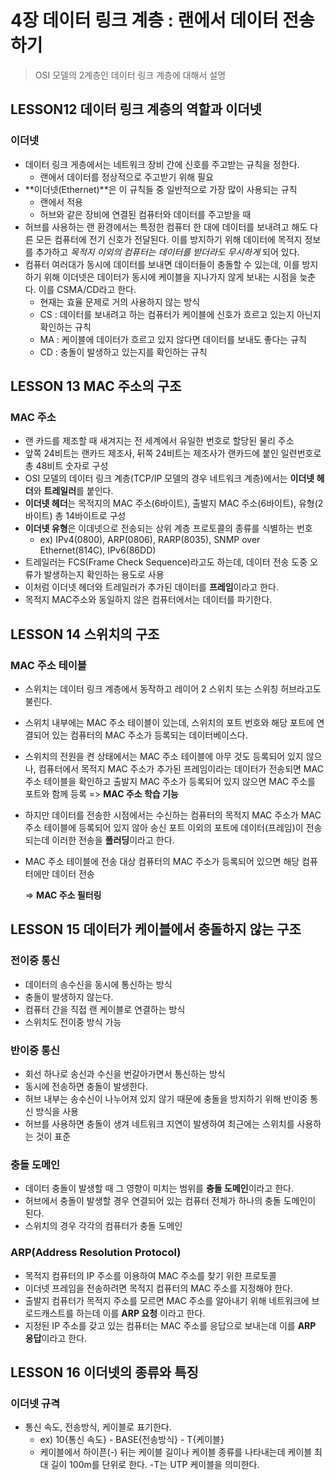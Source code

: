 # 4장 데이터 링크 계층 : 랜에서 데이터 전송하기

> OSI 모델의 2계층인 데이터 링크 계층에 대해서 설명



## LESSON12 데이터 링크 계층의 역할과 이더넷



### 이더넷

- 데이터 링크 게층에서는 네트워크 장비 간에 신호를 주고받는 규칙을 정한다.
  - 랜에서 데이터를 정상적으로 주고받기 위해 필요
- **이더넷(Ethernet)**은 이 규칙들 중 일반적으로 가장 많이 사용되는 규칙
  - 랜에서 적용
  - 허브와 같은 장비에 연결된 컴퓨터와 데이터를 주고받을 때
- 허브를 사용하는 랜 환경에서는 특정한 컴퓨터 한 대에 데이터를 보내려고 해도 다른 모든 컴퓨터에 전기 신호가 전달된다. 이를 방지하기 위해 데이터에 목적지 정보를 추가하고 *목적지 이외의 컴퓨터는 데이터를 받더라도 무시하게* 되어 있다.
- 컴퓨터 여러대가 동시에 데이터를 보내면 데이터들이 충돌할 수 있는데, 이를 방지하기 위해 이더넷은 데이터가 동시에 케이블을 지나가지 않게 보내는 시점을 늦춘다. 이를 CSMA/CD라고 한다.
  - 현재는 효율 문제로 거의 사용하지 않는 방식
  - CS : 데이터를 보내려고 하는 컴퓨터가 케이블에 신호가 흐르고 있는지 아닌지 확인하는 규칙
  - MA : 케이블에 데이터가 흐르고 있지 않다면 데이터를 보내도 좋다는 규칙
  - CD : 충돌이 발생하고 있는지를 확인하는 규칙



## LESSON 13 MAC 주소의 구조



### MAC 주소

- 랜 카드를 제조할 때 새겨지는 전 세계에서 유일한 번호로 할당된 물리 주소
- 앞쪽 24비트는 랜카드 제조사, 뒤쪽 24비트는 제조사가 랜카드에 붙인 일련번호로 총 48비트 숫자로 구성
- OSI 모델의 데이터 링크 계층(TCP/IP 모델의 경우 네트워크 계층)에서는 **이더넷 헤더**와 **트레일러**를 붙인다.
- **이더넷 헤더**는 목적지의 MAC 주소(6바이트), 출발지 MAC 주소(6바이트), 유형(2바이트) 총 14바이트로 구성
- **이더넷 유형**은 이데넷으로 전송되는 상위 계층 프로토콜의 종류를 식별하는 번호
  - ex) IPv4(0800), ARP(0806), RARP(8035), SNMP over Ethernet(814C), IPv6(86DD)
- 트레일러는 FCS(Frame Check Sequence)라고도 하는데, 데이터 전송 도중 오류가 발생하는지 확인하는 용도로 사용
- 이처럼 이더넷 헤더와 트레일러가 추가된 데이터를 **프레임**이라고 한다.
- 목적지 MAC주소와 동일하지 않은 컴퓨터에서는 데이터를 파기한다.



## LESSON 14 스위치의 구조



### MAC 주소 테이블

- 스위치는 데이터 링크 계층에서 동작하고 레이어 2 스위치 또는 스위칭 허브라고도 불린다.

- 스위치 내부에는 MAC 주소 테이블이 있는데, 스위치의 포트 번호와 해당 포트에 연결되어 있는 컴퓨터의 MAC 주소가 등록되는 데이터베이스다.

- 스위치의 전원을 켠 상태에서는 MAC 주소 테이블에 아무 것도 등록되어 있지 않으나, 컴퓨터에서 목적지 MAC 주소가 추가된 프레임이라는 데이터가 전송되면 MAC 주소 테이블을 확인하고 출발지 MAC 주소가 등록되어 있지 않으면 MAC 주소를 포트와 함께 등록 => **MAC 주소 학습 기능**

- 하지만 데이터를 전송한 시점에서는 수신하는 컴퓨터의 목적지 MAC 주소가 MAC 주소 테이블에 등록되어 있지 않아 송신 포트 이외의 포트에 데이터(프레임)이 전송되는데 이러한 전송을 **플러딩**이라고 한다.

- MAC 주소 테이블에 전송 대상 컴퓨터의 MAC 주소가 등록되어 있으면 해당 컴퓨터에만 데이터 전송 

  => **MAC 주소 필터링**



## LESSON 15 데이터가 케이블에서 충돌하지 않는 구조



### 전이중 통신

- 데이터의 송수신을 동시에 통신하는 방식
- 충돌이 발생하지 않는다.
- 컴퓨터 간을 직접 랜 케이블로 연결하는 방식
- 스위치도 전이중 방식 가능



### 반이중 통신

- 회선 하나로 송신과 수신을 번갈아가면서 통신하는 방식
- 동시에 전송하면 충돌이 발생한다.
- 허브 내부는 송수신이 나누어져 있지 않기 때문에 충돌을 방지하기 위해 반이중 통신 방식을 사용
- 허브를 사용하면 충돌이 생겨 네트워크 지연이 발생하여 최근에는 스위치를 사용하는 것이 표준



### 충돌 도메인

- 데이터 충돌이 발생할 때 그 영향이 미치는 범위를 **충돌 도메인**이라고 한다.
- 허브에서 충돌이 발생할 경우 연결되어 있는 컴퓨터 전체가 하나의 충돌 도메인이 된다.
- 스위치의 경우 각각의 컴퓨터가 충돌 도메인



### ARP(Address Resolution Protocol)

- 목적지 컴퓨터의 IP 주소를 이용하여 MAC 주소를 찾기 위한 프로토콜
- 이더넷 프레임을 전송하려면 목적지 컴퓨터의 MAC 주소를 지정해야 한다.
- 출발지 컴퓨터가 목적지 주소를 모르면 MAC 주소를 알아내기 위해 네트워크에 브로드캐스트를 하는데 이를 **ARP 요청** 이라고 한다.
- 지정된 IP 주소를 갖고 있는  컴퓨터는 MAC 주소를 응답으로 보내는데 이를 **ARP 응답**이라고 한다.



## LESSON 16 이더넷의 종류와 특징



### 이더넷 규격

- 통신 속도, 전송방식, 케이블로 표기한다.
  - ex) 10{통신 속도} - BASE{전송방식} - T{케이블}
  - 케이블에서 하이픈(-) 뒤는 케이블 길이나 케이블 종류를 나타내는데 케이블 최대 길이 100m를 단위로 한다. -T는 UTP 케이블을 의미한다.

